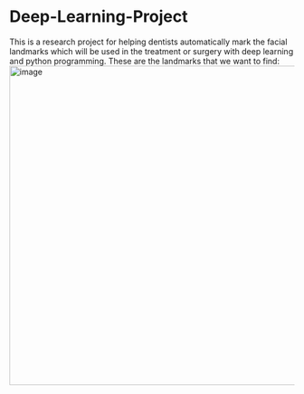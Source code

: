 # Deep-Learning-Project
This is a research project for helping dentists automatically mark the facial landmarks which will be used in the treatment or surgery with deep learning and python programming.
These are the landmarks that we want to find:
<img width="564" alt="image" src="https://github.com/s890126/Deep-Learning-Project/assets/65753398/a4470433-fa97-47fb-9eaf-528cbf077f73">

